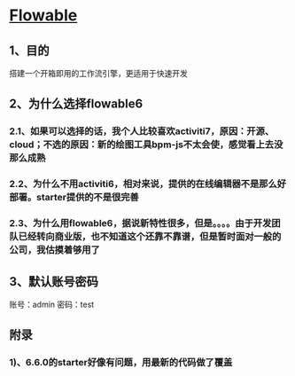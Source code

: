# [Flowable](https://flowable.com/)

## 1、目的
搭建一个开箱即用的工作流引擎，更适用于快速开发
## 2、为什么选择flowable6
### 2.1、如果可以选择的话，我个人比较喜欢activiti7，原因：开源、cloud；不选的原因：新的绘图工具bpm-js不太会使，感觉看上去没那么成熟
### 2.2、为什么不用activiti6，相对来说，提供的在线编辑器不是那么好部署。starter提供的不是很完善
### 2.3、为什么用flowable6，据说新特性很多，但是。。。。由于开发团队已经转向商业版，也不知道这个还靠不靠谱，但是暂时面对一般的公司，我估摸着够用了
## 3、默认账号密码
账号：admin
密码：test
## 附录
### 1)、6.6.0的starter好像有问题，用最新的代码做了覆盖